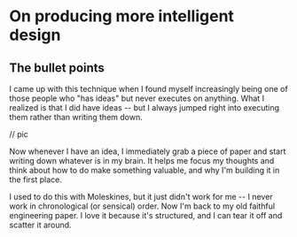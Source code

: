 # On producing more intelligent design

## The bullet points

I came up with this technique when I found myself increasingly being one of those people who "has ideas" but never executes on anything.  What I realized is that I did have ideas -- but I always jumped right into executing them rather than writing them down.

// pic

Now whenever I have an idea, I immediately grab a piece of paper and start writing down whatever is in my brain.  It helps me focus my thoughts and think about how to do make something valuable, and why I'm building it in the first place.

I used to do this with Moleskines, but it just didn't work for me -- I never work in chronological (or sensical) order. Now I'm back to my old faithful engineering paper.  I love it because it's structured, and I can tear it off and scatter it around.